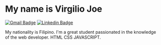 <h1>My name is Virgilio Joe</h1>

[![Gmail Badge](https://img.shields.io/badge/-Gmail-c14438?style=flat-square&logo=Gmail&logoColor=white&link=mailto:virgiliojoe97@gmail.com)](mailto:virgiliojoe97@gmail.com)
[![Linkedin Badge](https://img.shields.io/badge/-Instagram-purple?style=flat-square&logo=Instagram&logoColor=white&link=https://www.linkedin.com/in/joe.7677/)](https://www.instagram.com/joe.7677/)

My nationality is Filipino.
I'm a great student passionated in the knowledge of the web developer.
HTML CSS JAVASCRIPT.

